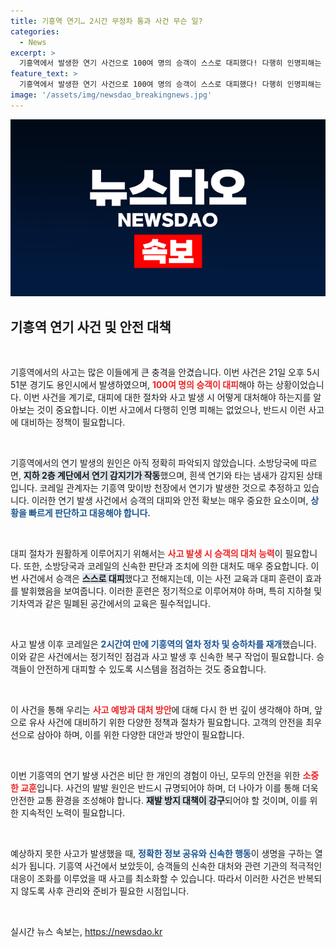 ```yaml
---
title: 기흥역 연기… 2시간 무정차 통과 사건 무슨 일?
categories:
  - News
excerpt: >
  기흥역에서 발생한 연기 사건으로 100여 명의 승객이 스스로 대피했다! 다행히 인명피해는 없지만, 열차가 2시간 무정차 통과하며 긴장감이 감돌았다. 소방당국은 원인 조사에 나섰다. 클릭해 사건의 전말을 확인하세요!
feature_text: >
  기흥역에서 발생한 연기 사건으로 100여 명의 승객이 스스로 대피했다! 다행히 인명피해는 없지만, 열차가 2시간 무정차 통과하며 긴장감이 감돌았다. 소방당국은 원인 조사에 나섰다. 클릭해 사건의 전말을 확인하세요!
image: '/assets/img/newsdao_breakingnews.jpg'
---
```


<p><img src="/assets/img/newsdao_breakingnews.jpg" alt="implanttips 속보" /></p>

<h2 data-ke-size="size26">기흥역 연기 사건 및 안전 대책</h2>

<p data-ke-size="size16">&nbsp;</p>

<p>기흥역에서의 사고는 많은 이들에게 큰 충격을 안겼습니다. 이번 사건은 21일 오후 5시 51분 경기도 용인시에서 발생하였으며, <b><span style="color: #ee2323;">100여 명의 승객이 대피</span></b>해야 하는 상황이었습니다. 이번 사건을 계기로, 대피에 대한 절차와 사고 발생 시 어떻게 대처해야 하는지를 알아보는 것이 중요합니다. 이번 사고에서 다행히 인명 피해는 없었으나, 반드시 이런 사고에 대비하는 정책이 필요합니다. </p>

<p data-ke-size="size16">&nbsp;</p>

<p>기흥역에서의 연기 발생의 원인은 아직 정확히 파악되지 않았습니다. 소방당국에 따르면, <b><span style="background-color: #21538527;">지하 2층 계단에서 연기 감지기가 작동</span></b>했으며, 흰색 연기와 타는 냄새가 감지된 상태입니다. 코레일 관계자는 기흥역 맞이방 천장에서 연기가 발생한 것으로 추정하고 있습니다. 이러한 연기 발생 사건에서 승객의 대피와 안전 확보는 매우 중요한 요소이며, <b><span style="color: #1a5490;">상황을 빠르게 판단하고 대응해야 합니다.</span></b></p>

<p data-ke-size="size16">&nbsp;</p>

<p>대피 절차가 원활하게 이루어지기 위해서는 <b><span style="color: #ee2323;">사고 발생 시 승객의 대처 능력</span></b>이 필요합니다. 또한, 소방당국과 코레일의 신속한 판단과 조치에 의한 대처도 매우 중요합니다. 이번 사건에서 승객은 <b><span style="background-color: #21538527;">스스로 대피</span></b>했다고 전해지는데, 이는 사전 교육과 대피 훈련이 효과를 발휘했음을 보여줍니다. 이러한 훈련은 정기적으로 이루어져야 하며, 특히 지하철 및 기차역과 같은 밀폐된 공간에서의 교육은 필수적입니다.</p>

<p data-ke-size="size16">&nbsp;</p>

<p>사고 발생 이후 코레일은 <b><span style="color: #1a5490;">2시간여 만에 기흥역의 열차 정차 및 승하차를 재개</span></b>했습니다. 이와 같은 사건에서는 정기적인 점검과 사고 발생 후 신속한 복구 작업이 필요합니다. 승객들이 안전하게 대피할 수 있도록 시스템을 점검하는 것도 중요합니다. </p>

<p data-ke-size="size16">&nbsp;</p>

<p>이 사건을 통해 우리는 <b><span style="color: #ee2323;">사고 예방과 대처 방안</span></b>에 대해 다시 한 번 깊이 생각해야 하며, 앞으로 유사 사건에 대비하기 위한 다양한 정책과 절차가 필요합니다. 고객의 안전을 최우선으로 삼아야 하며, 이를 위한 다양한 대안과 방안이 필요합니다. </p>

<p data-ke-size="size16">&nbsp;</p>

<p>이번 기흥역의 연기 발생 사건은 비단 한 개인의 경험이 아닌, 모두의 안전을 위한 <b><span style="color: #ee2323;">소중한 교훈</span></b>입니다. 사건의 발발 원인은 반드시 규명되어야 하며, 더 나아가 이를 통해 더욱 안전한 교통 환경을 조성해야 합니다. <b><span style="background-color: #21538527;">재발 방지 대책이 강구</span></b>되어야 할 것이며, 이를 위한 지속적인 노력이 필요합니다.</p>

<p data-ke-size="size16">&nbsp;</p>

<p>예상하지 못한 사고가 발생했을 때, <b><span style="color: #1a5490;">정확한 정보 공유와 신속한 행동</span></b>이 생명을 구하는 열쇠가 됩니다. 기흥역 사건에서 보았듯이, 승객들의 신속한 대처와 관련 기관의 적극적인 대응이 조화를 이루었을 때 사고를 최소화할 수 있습니다. 따라서 이러한 사건은 반복되지 않도록 사후 관리와 준비가 필요한 시점입니다. </p>

<p data-ke-size="size16">&nbsp;</p>
실시간 뉴스 속보는, <a href="https://newsdao.kr" rel="dofollow">https://newsdao.kr</a>


